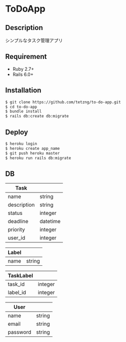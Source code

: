 # ToDoApp

## Description

シンプルなタスク管理アプリ

## Requirement

- Ruby 2.7+
- Rails 6.0+

## Installation

```sh
$ git clone https://github.com/tetzng/to-do-app.git
$ cd to-do-app
$ bundle install
$ rails db:create db:migrate
```

## Deploy

```sh
$ heroku login
$ heroku create app_name
$ git push heroku master
$ heroku run rails db:migrate
```

## DB

|Task||
|---|--|
|name|string|
|description|string|
|status|integer|
|deadline|datetime|
|priority|integer|
|user_id|integer|

|Label||
|--|--|
|name|string|

|TaskLabel||
|--|--|
|task_id|integer|
|label_id|integer|

|User||
|--|--|
|name|string|
|email|string|
|password|string|
